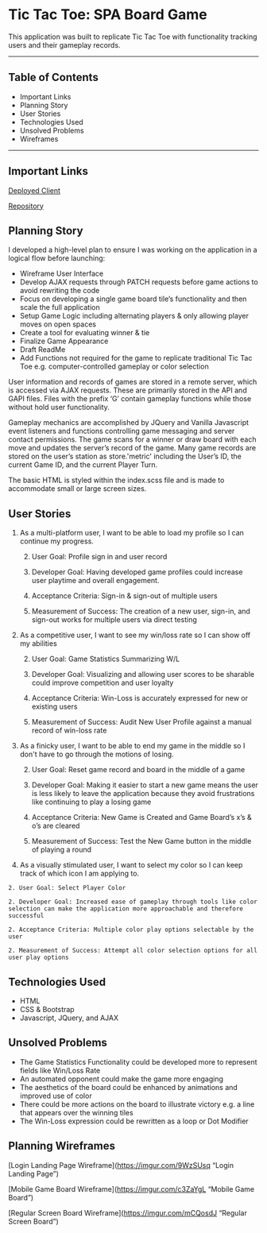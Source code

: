 Tic Tac Toe: SPA Board Game
=======================

This application was built to replicate Tic Tac Toe with functionality tracking users and their gameplay records.

---

## Table of Contents

 - Important Links
 - Planning Story
 - User Stories
 - Technologies Used
 - Unsolved Problems
 - Wireframes

---

## Important Links

[Deployed Client](https://ttamsmas.github.io/tttMS-client/)

[Repository](https://github.com/ttamsmas/tttMS-client)

## Planning Story

I developed a high-level plan to ensure I was working on the application in a logical flow before launching:
 - Wireframe User Interface
 - Develop AJAX requests through PATCH requests before game actions to avoid rewriting the code
 - Focus on developing a single game board tile’s functionality and then scale the full application
 - Setup Game Logic including alternating players & only allowing player moves on open spaces
 - Create a tool for evaluating winner & tie
 - Finalize Game Appearance
 - Draft ReadMe
 - Add Functions not required for the game to replicate traditional Tic Tac Toe e.g. computer-controlled gameplay or color selection

User information and records of games are stored in a remote server, which is accessed via AJAX requests. These are primarily stored in the API and GAPI files. Files with the prefix ‘G’ contain gameplay functions while those without hold user functionality.

Gameplay mechanics are accomplished by JQuery and Vanilla Javascript event listeners and functions controlling game messaging and server contact permissions. The game scans for a winner or draw board with each move and updates the server’s record of the game. Many game records are stored on the user’s station as store.'metric' including the User’s ID, the current Game ID, and the current Player Turn.

The basic HTML is styled within the index.scss file and is made to accommodate small or large screen sizes.

## User Stories

 1. As a multi-platform user, I want to be able to load my profile so I can continue my progress.

    2. User Goal: Profile sign in and user record

    2. Developer Goal: Having developed game profiles could increase user playtime and overall engagement.

    2. Acceptance Criteria: Sign-in & sign-out of multiple users

    2. Measurement of Success: The creation of a new user, sign-in, and sign-out works for multiple users via direct testing

 1. As a competitive user, I want to see my win/loss rate so I can show off my abilities

    2. User Goal: Game Statistics Summarizing W/L

    2. Developer Goal: Visualizing and allowing user scores to be sharable could improve competition and user loyalty

    2. Acceptance Criteria: Win-Loss is accurately expressed for new or existing users

    2. Measurement of Success: Audit New User Profile against a manual record of win-loss rate

 1. As a finicky user, I want to be able to end my game in the middle so I don't have to go through the motions of losing.

    2. User Goal: Reset game record and board in the middle of a game

    2. Developer Goal: Making it easier to start a new game means the user is less likely to leave the application because they avoid frustrations like continuing to play a losing game

    2. Acceptance Criteria: New Game is Created and Game Board’s x’s & o’s are cleared

    2. Measurement of Success: Test the New Game button in the middle of playing a round

  1. As a visually stimulated user, I want to select my color so I can keep track of which icon I am applying to.

    2. User Goal: Select Player Color

    2. Developer Goal: Increased ease of gameplay through tools like color selection can make the application more approachable and therefore successful

    2. Acceptance Criteria: Multiple color play options selectable by the user

    2. Measurement of Success: Attempt all color selection options for all user play options

## Technologies Used

 - HTML
 - CSS & Bootstrap
 - Javascript, JQuery, and AJAX

## Unsolved Problems

 - The Game Statistics Functionality could be developed more to represent fields like Win/Loss Rate
 - An automated opponent could make the game more engaging
 - The aesthetics of the board could be enhanced by animations and improved use of color
 - There could be more actions on the board to illustrate victory e.g. a line that appears over the winning tiles
 - The Win-Loss expression could be rewritten as a loop or Dot Modifier

## Planning Wireframes

[Login Landing Page Wireframe](https://imgur.com/9WzSUsq “Login Landing Page”)

[Mobile Game Board Wireframe](https://imgur.com/c3ZaYgL “Mobile Game Board”)

[Regular Screen Board Wireframe](https://imgur.com/mCQosdJ “Regular Screen Board”)
